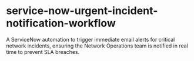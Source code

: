 # service-now-urgent-incident-notification-workflow
A ServiceNow automation to trigger immediate email alerts for critical network incidents, ensuring the Network Operations team is notified in real time to prevent SLA breaches.
